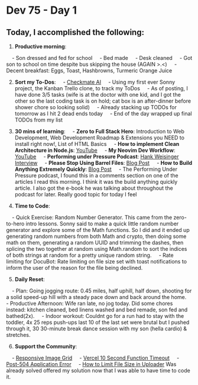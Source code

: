 # Dev 75 - Day 1

## Today, I accomplished the following:

1. **Productive morning**:

    - Son dressed and fed for school
    - Bed made
    - Desk cleaned
    - Got son to school on time despite bus skipping the house (AGAIN >.<)
    - Decent breakfast: Eggs, Toast, Hashbrowns, Turmeric Orange Juice

2. **Sort my To-Dos**:
    - [Checkmate AI](https://checkmate-ai.vercel.app/)
    - Using my first ever Sonny project, the Kanban Trello clone, to track my ToDos
    - As of posting, I have done 3/5 tasks (wife is at the doctor with one kid, and I got the other so the last coding task is on hold; cat box is an after-dinner before shower chore so looking solid)
    - Already stacking up TODOs for tomorrow as I hit 2 dead ends today
    - End of the day wrapped up final TODOs from my list

3. **30 mins of learning**:
    - **Zero to Full Stack Hero**: Introduction to Web Development, Web Development Roadmap & Extensions you NEED to install right now!, List of HTML Basics
    - **How to implement Clean Architecture in Node.js**: [YouTube](https://www.youtube.com/watch?v=VmY22KuRDbk)
    - **My Neovim Dev Workflow**: [YouTube](https://www.youtube.com/watch?v=G7-qUMKSH_Y)
    - **Performing under Pressure Podcast**: [Hank Weisinger Interview](https://ozanvarol.com/hank-weisinger/)
    - **Please Stop Using Barrel Files**: [Blog Post](https://tkdodo.eu/blog/please-stop-using-barrel-files)
    - **How to Build Anything Extremely Quickly**: [Blog Post](https://learnhowtolearn.org/how-to-build-extremely-quickly)
    - The Performing Under Pressure podcast, I found this in a comments section on one of the articles I read this morning. I think it was the build anything quickly article. I also got the e-book he was talking about throughout the podcast for later. Really good topic for today I feel

4. **Time to Code**:

    - Quick Exercise: Random Number Generator. This came from the zero-to-hero intro lessons. Sonny said to make a quick little random number generator and explore some of the Math functions. So I did and it ended up generating random numbers from both Math and crypto, then doing some math on them, generating a random UUID and trimming the dashes, then splicing the two together at random using Math.random to sort the indices of both strings at random for a pretty unique random string.
    - Rate limiting for DocuBot: Rate limiting on file size set with toast notifications to inform the user of the reason for the file being declined.

5. **Daily Reset**:

    - Plan: Going  jogging route: 0.45 miles, half uphill, half down, shooting for a solid speed-up hill with a steady pace down and back around the home.
    - Productive Afternoon: Wife ran late, no jog today. Did some chores instead: kitchen cleaned, bed linens washed and bed remade, son fed and bathed(2x).
    - Indoor workout: Couldnt go for a run had to stay with the toddler, 4x 25 reps push-ups last 10 of the last set were brutal but I pushed through it, 30 30-minute break dance session with my son (hella cardio) & stretches.

6. **Support the Community**:

    - [Responsive Image Grid](https://www.skool.com/universityofcode/responsive-image-grid?p=0c7333e3)
    - [Vercel 10 Second Function Timeout](https://www.skool.com/universityofcode/vercel-10-second-function-time-out-please-read?p=106dca26)
    - [Post-504 Application Error](https://www.skool.com/universityofcode/post-504-application-error-a-client-side-exception-has-occurred)
    - [How to Limit File Size in Uploader](https://www.skool.com/universityofcode/how-to-limit-file-size-in-uploader) Was already solved offered my solution now that I was able to have time to code it.

